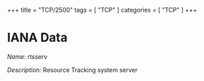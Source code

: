 +++
title = "TCP/2500"
tags = [ "TCP" ]
categories = [ "TCP" ]
+++

# IANA Data

_Name:_ rtsserv

_Description:_ Resource Tracking system server

